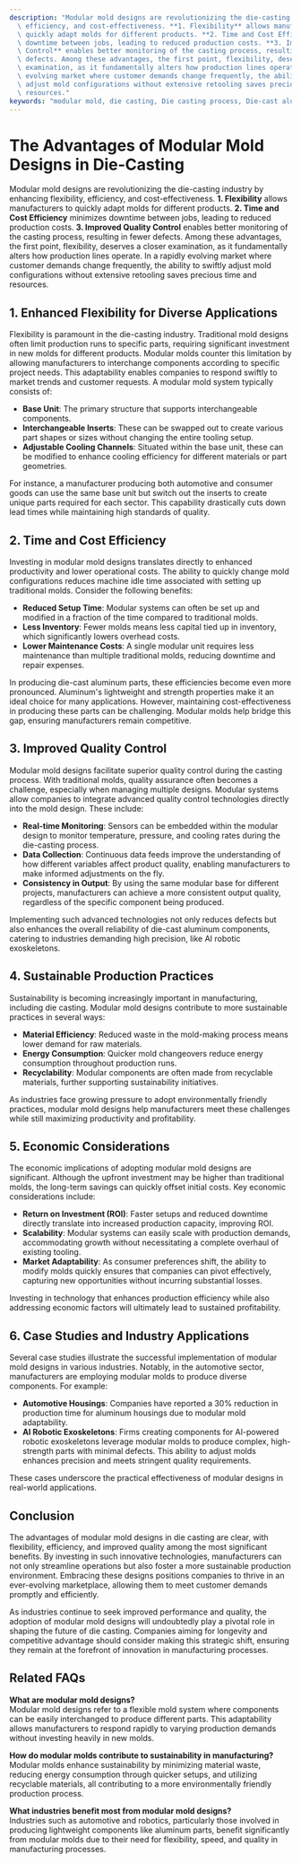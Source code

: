```yaml
---
description: "Modular mold designs are revolutionizing the die-casting industry by enhancing flexibility,\
  \ efficiency, and cost-effectiveness. **1. Flexibility** allows manufacturers to\
  \ quickly adapt molds for different products. **2. Time and Cost Efficiency** minimizes\
  \ downtime between jobs, leading to reduced production costs. **3. Improved Quality\
  \ Control** enables better monitoring of the casting process, resulting in fewer\
  \ defects. Among these advantages, the first point, flexibility, deserves a closer\
  \ examination, as it fundamentally alters how production lines operate. In a rapidly\
  \ evolving market where customer demands change frequently, the ability to swiftly\
  \ adjust mold configurations without extensive retooling saves precious time and\
  \ resources."
keywords: "modular mold, die casting, Die casting process, Die-cast aluminum"
---
```

# The Advantages of Modular Mold Designs in Die-Casting

Modular mold designs are revolutionizing the die-casting industry by enhancing flexibility, efficiency, and cost-effectiveness. **1. Flexibility** allows manufacturers to quickly adapt molds for different products. **2. Time and Cost Efficiency** minimizes downtime between jobs, leading to reduced production costs. **3. Improved Quality Control** enables better monitoring of the casting process, resulting in fewer defects. Among these advantages, the first point, flexibility, deserves a closer examination, as it fundamentally alters how production lines operate. In a rapidly evolving market where customer demands change frequently, the ability to swiftly adjust mold configurations without extensive retooling saves precious time and resources.

## **1. Enhanced Flexibility for Diverse Applications**

Flexibility is paramount in the die-casting industry. Traditional mold designs often limit production runs to specific parts, requiring significant investment in new molds for different products. Modular molds counter this limitation by allowing manufacturers to interchange components according to specific project needs. This adaptability enables companies to respond swiftly to market trends and customer requests. A modular mold system typically consists of:

- **Base Unit**: The primary structure that supports interchangeable components.
- **Interchangeable Inserts**: These can be swapped out to create various part shapes or sizes without changing the entire tooling setup.
- **Adjustable Cooling Channels**: Situated within the base unit, these can be modified to enhance cooling efficiency for different materials or part geometries.

For instance, a manufacturer producing both automotive and consumer goods can use the same base unit but switch out the inserts to create unique parts required for each sector. This capability drastically cuts down lead times while maintaining high standards of quality.

## **2. Time and Cost Efficiency**

Investing in modular mold designs translates directly to enhanced productivity and lower operational costs. The ability to quickly change mold configurations reduces machine idle time associated with setting up traditional molds. Consider the following benefits:

- **Reduced Setup Time**: Modular systems can often be set up and modified in a fraction of the time compared to traditional molds.
- **Less Inventory**: Fewer molds means less capital tied up in inventory, which significantly lowers overhead costs.
- **Lower Maintenance Costs**: A single modular unit requires less maintenance than multiple traditional molds, reducing downtime and repair expenses.

In producing die-cast aluminum parts, these efficiencies become even more pronounced. Aluminum's lightweight and strength properties make it an ideal choice for many applications. However, maintaining cost-effectiveness in producing these parts can be challenging. Modular molds help bridge this gap, ensuring manufacturers remain competitive.

## **3. Improved Quality Control**

Modular mold designs facilitate superior quality control during the casting process. With traditional molds, quality assurance often becomes a challenge, especially when managing multiple designs. Modular systems allow companies to integrate advanced quality control technologies directly into the mold design. These include:

- **Real-time Monitoring**: Sensors can be embedded within the modular design to monitor temperature, pressure, and cooling rates during the die-casting process.
- **Data Collection**: Continuous data feeds improve the understanding of how different variables affect product quality, enabling manufacturers to make informed adjustments on the fly.
- **Consistency in Output**: By using the same modular base for different projects, manufacturers can achieve a more consistent output quality, regardless of the specific component being produced.

Implementing such advanced technologies not only reduces defects but also enhances the overall reliability of die-cast aluminum components, catering to industries demanding high precision, like AI robotic exoskeletons.

## **4. Sustainable Production Practices**

Sustainability is becoming increasingly important in manufacturing, including die casting. Modular mold designs contribute to more sustainable practices in several ways:

- **Material Efficiency**: Reduced waste in the mold-making process means lower demand for raw materials.
- **Energy Consumption**: Quicker mold changeovers reduce energy consumption throughout production runs.
- **Recyclability**: Modular components are often made from recyclable materials, further supporting sustainability initiatives.

As industries face growing pressure to adopt environmentally friendly practices, modular mold designs help manufacturers meet these challenges while still maximizing productivity and profitability.

## **5. Economic Considerations**

The economic implications of adopting modular mold designs are significant. Although the upfront investment may be higher than traditional molds, the long-term savings can quickly offset initial costs. Key economic considerations include:

- **Return on Investment (ROI)**: Faster setups and reduced downtime directly translate into increased production capacity, improving ROI.
- **Scalability**: Modular systems can easily scale with production demands, accommodating growth without necessitating a complete overhaul of existing tooling.
- **Market Adaptability**: As consumer preferences shift, the ability to modify molds quickly ensures that companies can pivot effectively, capturing new opportunities without incurring substantial losses.

Investing in technology that enhances production efficiency while also addressing economic factors will ultimately lead to sustained profitability.

## **6. Case Studies and Industry Applications**

Several case studies illustrate the successful implementation of modular mold designs in various industries. Notably, in the automotive sector, manufacturers are employing modular molds to produce diverse components. For example:

- **Automotive Housings**: Companies have reported a 30% reduction in production time for aluminum housings due to modular mold adaptability.
- **AI Robotic Exoskeletons**: Firms creating components for AI-powered robotic exoskeletons leverage modular molds to produce complex, high-strength parts with minimal defects. This ability to adjust molds enhances precision and meets stringent quality requirements.

These cases underscore the practical effectiveness of modular designs in real-world applications.

## **Conclusion**

The advantages of modular mold designs in die casting are clear, with flexibility, efficiency, and improved quality among the most significant benefits. By investing in such innovative technologies, manufacturers can not only streamline operations but also foster a more sustainable production environment. Embracing these designs positions companies to thrive in an ever-evolving marketplace, allowing them to meet customer demands promptly and efficiently. 

As industries continue to seek improved performance and quality, the adoption of modular mold designs will undoubtedly play a pivotal role in shaping the future of die casting. Companies aiming for longevity and competitive advantage should consider making this strategic shift, ensuring they remain at the forefront of innovation in manufacturing processes.

## Related FAQs

**What are modular mold designs?**  
Modular mold designs refer to a flexible mold system where components can be easily interchanged to produce different parts. This adaptability allows manufacturers to respond rapidly to varying production demands without investing heavily in new molds.

**How do modular molds contribute to sustainability in manufacturing?**  
Modular molds enhance sustainability by minimizing material waste, reducing energy consumption through quicker setups, and utilizing recyclable materials, all contributing to a more environmentally friendly production process.

**What industries benefit most from modular mold designs?**  
Industries such as automotive and robotics, particularly those involved in producing lightweight components like aluminum parts, benefit significantly from modular molds due to their need for flexibility, speed, and quality in manufacturing processes.
